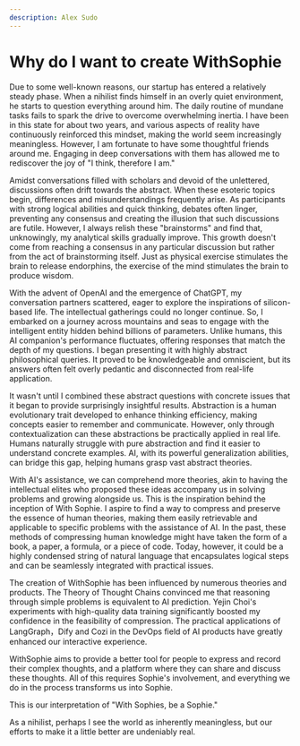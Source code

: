 ```yaml
---
description: Alex Sudo
---
```


# Why do I want to create WithSophie

Due to some well-known reasons, our startup has entered a relatively steady phase. When a nihilist finds himself in an overly quiet environment, he starts to question everything around him. The daily routine of mundane tasks fails to spark the drive to overcome overwhelming inertia. I have been in this state for about two years, and various aspects of reality have continuously reinforced this mindset, making the world seem increasingly meaningless. However, I am fortunate to have some thoughtful friends around me. Engaging in deep conversations with them has allowed me to rediscover the joy of "I think, therefore I am."

Amidst conversations filled with scholars and devoid of the unlettered, discussions often drift towards the abstract. When these esoteric topics begin, differences and misunderstandings frequently arise. As participants with strong logical abilities and quick thinking, debates often linger, preventing any consensus and creating the illusion that such discussions are futile. However, I always relish these "brainstorms" and find that, unknowingly, my analytical skills gradually improve. This growth doesn't come from reaching a consensus in any particular discussion but rather from the act of brainstorming itself. Just as physical exercise stimulates the brain to release endorphins, the exercise of the mind stimulates the brain to produce wisdom.

With the advent of OpenAI and the emergence of ChatGPT, my conversation partners scattered, eager to explore the inspirations of silicon-based life. The intellectual gatherings could no longer continue. So, I embarked on a journey across mountains and seas to engage with the intelligent entity hidden behind billions of parameters. Unlike humans, this AI companion's performance fluctuates, offering responses that match the depth of my questions. I began presenting it with highly abstract philosophical queries. It proved to be knowledgeable and omniscient, but its answers often felt overly pedantic and disconnected from real-life application.

It wasn't until I combined these abstract questions with concrete issues that it began to provide surprisingly insightful results. Abstraction is a human evolutionary trait developed to enhance thinking efficiency, making concepts easier to remember and communicate. However, only through contextualization can these abstractions be practically applied in real life. Humans naturally struggle with pure abstraction and find it easier to understand concrete examples. AI, with its powerful generalization abilities, can bridge this gap, helping humans grasp vast abstract theories.

With AI's assistance, we can comprehend more theories, akin to having the intellectual elites who proposed these ideas accompany us in solving problems and growing alongside us. This is the inspiration behind the inception of With Sophie. I aspire to find a way to compress and preserve the essence of human theories, making them easily retrievable and applicable to specific problems with the assistance of AI. In the past, these methods of compressing human knowledge might have taken the form of a book, a paper, a formula, or a piece of code. Today, however, it could be a highly condensed string of natural language that encapsulates logical steps and can be seamlessly integrated with practical issues.

The creation of WithSophie has been influenced by numerous theories and products. The Theory of Thought Chains convinced me that reasoning through simple problems is equivalent to AI prediction. Yejin Choi's experiments with high-quality data training significantly boosted my confidence in the feasibility of compression. The practical applications of LangGraph，Dify and Cozi in the DevOps field of AI products have greatly enhanced our interactive experience.

WithSophie aims to provide a better tool for people to express and record their complex thoughts, and a platform where they can share and discuss these thoughts. All of this requires Sophie's involvement, and everything we do in the process transforms us into Sophie.

This is our interpretation of "With Sophies, be a Sophie."

As a nihilist, perhaps I see the world as inherently meaningless, but our efforts to make it a little better are undeniably real.

